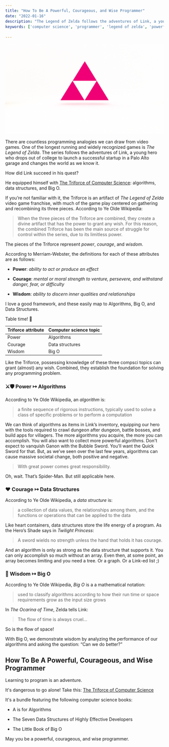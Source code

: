 ```yaml
---
title: "How To Be A Powerful, Courageous, and Wise Programmer"
date: "2022-01-16"
description: "The Legend of Zelda follows the adventures of Link, a young hero who drops out of college to launch a successful startup in a Palo Alto garage and changes the world as we know it. How did Link succeed in his quest? He equipped himself with algorithms, data structures, and Big O."
keywords: ['computer science', 'programmer', 'legend of zelda', 'powerful', 'courageous', 'wise']

---
```


![ The Triforce ](./jarednielsen-triforce-computer-science.png)


There are countless programming analogies we can draw from video games. One of the longest running and widely recognized games is _The Legend of Zelda_. The series follows the adventures of Link, a young hero who drops out of college to launch a successful startup in a Palo Alto garage and changes the world as we know it. 

How did Link succeed in his quest? 

He equipped himself with [The Triforce of Computer Science](https://jarednielsen.gumroad.com/l/computerscience): algorithms, data structures, and Big O. 

If you’re not familiar with it, the Triforce is an artifact of _The Legend of Zelda_ video game franchise, with much of the game play centered on gathering and recombining its three pieces. According to Ye Olde Wikipedia: 
> When the three pieces of the Triforce are combined, they create a divine artifact that has the power to grant any wish. For this reason, the combined Triforce has been the main source of struggle for control within the series, due to its limitless power.
 
The pieces of the Triforce represent _power_, _courage_, and _wisdom_.

According to Merriam-Webster, the definitions for each of these attributes are as follows: 
    
* **Power**: _ability to act or produce an effect_
    
* **Courage**: _mental or moral strength to venture, persevere, and withstand danger, fear, or difficulty_
    
* **Wisdom**: _ability to discern inner qualities and relationships_

I love a good framework, and these easily map to Algorithms, Big O, and Data Structures. 

Table time! 🏓
 
| Triforce attribute    | Computer science topic    |
|---                    |---                        |
| Power                 | Algorithms                |
| Courage               | Data structures           |
| Wisdom                | Big O                     |

Like the Triforce, possessing knowledge of these three compsci topics can grant (almost) any wish. Combined, they establish the foundation for solving any programming problem. 


### ⚔️🛡️ Power ↦ Algorithms

According to Ye Olde Wikipedia, an _algorithm_ is: 
> a finite sequence of rigorous instructions, typically used to solve a class of specific problems or to perform a computation

We can think of algorithms as items in Link’s inventory, equipping our hero with the tools required to crawl dungeon after dungeon, battle bosses, and build apps for villagers. The more algorithms you acquire, the more you can accomplish. You will also want to collect more powerful algorithms. Don't expect to vanquish Ganon with the Bubble Sword. You'll want the Quick Sword for that. But, as we’ve seen over the last few years, algorithms can cause massive societal change, both positive and negative.

> With great power comes great responsibility.

Oh, wait. That’s Spider-Man. But still applicable here. 

### ❤️ Courage ↦ Data Structures

According to Ye Olde Wikipedia, a _data structure_ is: 
> a collection of data values, the relationships among them, and the functions or operations that can be applied to the data

Like heart containers, data structures store the life energy of a program. As the Hero’s Shade says in _Twilight Princess_:

> A sword wields no strength unless the hand that holds it has courage.

And an algorithm is only as strong as the data structure that supports it. You can only accomplish so much without an array. Even then, at some point, an array becomes limiting and you need a tree. Or a graph. Or a Link-ed list ;)


### 🦉 Wisdom ↦ Big O

According to Ye Olde Wikipedia, _Big O_ is a a mathematical notation: 
> used to classify algorithms according to how their run time or space requirements grow as the input size grows

In _The Ocarina of Time_, Zelda tells Link: 

> The flow of time is always cruel…

So is the flow of space! 

With Big O, we demonstrate wisdom by analyzing the performance of our algorithms and asking the question: “Can we do better?” 


## How To Be A Powerful, Courageous, and Wise Programmer

Learning to program is an adventure. 

It's dangerous to go alone! Take this: [The Triforce of Computer Science](https://jarednielsen.gumroad.com/l/computerscience)

It's a bundle featuring the following computer science books: 

* A is for Algorithms

* The Seven Data Structures of Highly Effective Developers

* The Little Book of Big O

May you be a powerful, courageous, and wise programmer.